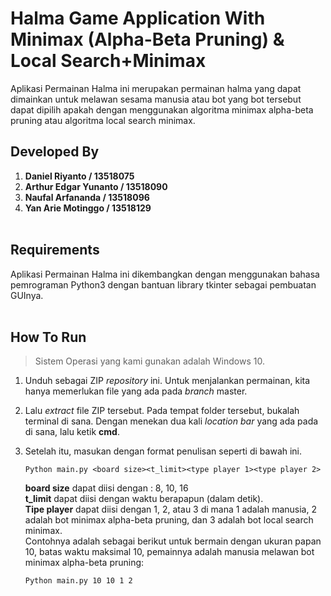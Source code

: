 # Halma Game Application With Minimax (Alpha-Beta Pruning) & Local Search+Minimax
Aplikasi Permainan Halma ini merupakan permainan halma yang dapat dimainkan untuk melawan sesama manusia atau bot
yang bot tersebut dapat dipilih apakah dengan menggunakan algoritma minimax alpha-beta pruning atau algoritma local search minimax.

## Developed By
1. **Daniel Riyanto		  /  13518075**
2. **Arthur Edgar Yunanto /	13518090**
3. **Naufal Arfananda	/	13518096**
4. **Yan Arie Motinggo	/	13518129**
<br> <br/>

## Requirements
Aplikasi Permainan Halma ini dikembangkan dengan menggunakan bahasa pemrograman Python3 dengan bantuan library tkinter
sebagai pembuatan GUInya.<br> <br/>

## How To Run
> Sistem Operasi yang kami gunakan adalah Windows 10.

1. Unduh sebagai ZIP *repository* ini. Untuk menjalankan permainan, kita hanya memerlukan file yang ada pada *branch* master.
2. Lalu *extract* file ZIP tersebut. Pada tempat folder tersebut, bukalah terminal di sana. Dengan menekan dua kali *location bar* yang ada pada di sana, lalu ketik **cmd**.
3. Setelah itu, masukan dengan format penulisan seperti di bawah ini.
    ```
    Python main.py <board size><t_limit><type player 1><type player 2>
    ```
    
    **board size** dapat diisi dengan : 8, 10, 16 <br/>
    **t_limit** dapat diisi dengan waktu berapapun (dalam detik). <br/>
    **Tipe player** dapat diisi dengan 1, 2, atau 3 di mana 1 adalah manusia, 2 adalah bot minimax alpha-beta pruning, dan 3 adalah bot local search minimax.<br/>
    Contohnya adalah sebagai berikut untuk bermain dengan ukuran papan 10, batas waktu maksimal 10, pemainnya adalah manusia melawan bot minimax alpha-beta pruning:
    ```
    Python main.py 10 10 1 2
    ```
